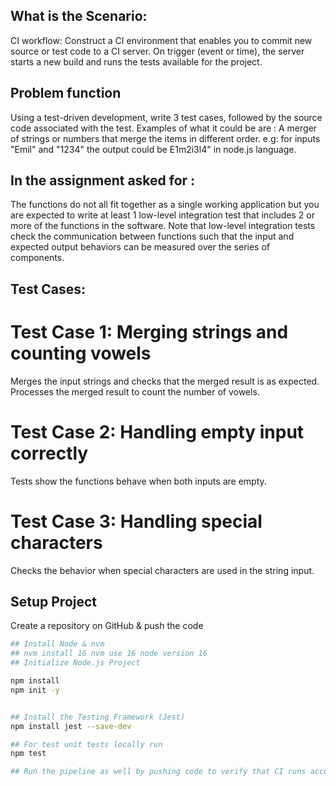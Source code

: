 ## What is the Scenario:
CI workflow: Construct a CI environment that enables you to commit new source or test code to a CI server. On trigger (event or time), the server starts a new build and runs the tests available for the project.

## Problem function
Using a test-driven development, write 3 test cases, followed by the source code associated with the test. Examples of what it could be are : A merger of strings or numbers that merge the items in different order. e.g: for inputs "Emil" and "1234" the output could be E1m2i3l4" in node.js language.

## In the assignment asked for :
The functions do not all fit together as a single working application but you are expected to write at least 1 low-level integration test that includes 2 or more of the functions in the software. Note that low-level integration tests check the communication between functions such that the input and expected output behaviors can be measured over the series of components.

## Test Cases:
# Test Case 1: Merging strings and counting vowels
Merges the input strings and checks that the merged result is as expected. Processes the merged result to count the number of vowels.

# Test Case 2: Handling empty input correctly
Tests show the functions behave when both inputs are empty.

# Test Case 3: Handling special characters
Checks the behavior when special characters are used in the string input.

## Setup Project
Create a repository on GitHub & push the code

```sh
## Install Node & nvm
## nvm install 16 nvm use 16 node version 16
## Initialize Node.js Project

npm install
npm init -y


## Install the Testing Framework (Jest)
npm install jest --save-dev

## For test unit tests locally run
npm test

## Run the pipeline as well by pushing code to verify that CI runs according to whether the tests pass or not.
```

